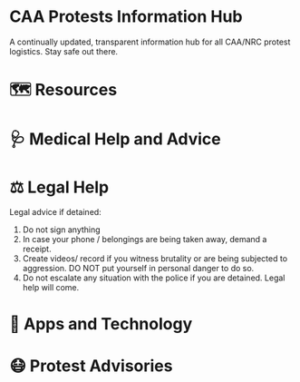 # CAA Protests Information Hub

A continually updated, transparent information hub for all CAA/NRC protest logistics. Stay safe out there. 

# 🗺 Resources


# 🩺 Medical Help and Advice


# ⚖️ Legal Help

Legal advice if detained:

1) Do not sign anything
2) In case your phone / belongings are being taken away, demand a receipt.
3) Create videos/ record if you witness brutality or are being subjected to aggression. DO NOT put yourself in personal danger to do so. 
4) Do not escalate any situation with the police if you are detained. Legal help will come.  

# 📱 Apps and Technology



# 😷 Protest Advisories
